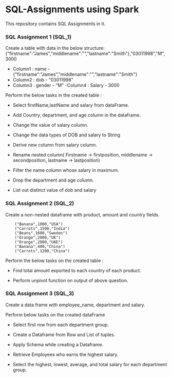 # SQL-Assignments using Spark #
This repository contains SQL Assignments in it.

### SQL Assignment 1  (SQL_1) ###

Create a table with data in the below structure:
{"firstname":"James","middlename":"","lastname":"Smith"},"03011998","M",3000

  - Column1 : name - {"firstname":"James","middlename":"","lastname":"Smith"}
  - Column2 : dob - "03011998"
  - Column3 : gender - "M"
  -Column4 : Salary - 3000
  
Perform the below tasks in the created table :
  
  
  - Select firstName,lastName and salary from dataFrame.
  
  - Add Country, department, and age column in the dataframe. 

  - Change the value of salary column. 

  - Change the data types of DOB and salary to String  

  - Derive new column from salary column. 

  - Rename nested column( Firstname -> firstposition, middlename -> secondposition, lastname -> lastposition) 

  - Filter the name column whose salary in maximum.  

  - Drop the department and age column. 

  - List out distinct value of dob and salary 
  
  
### SQL Assignment 2 (SQL_2) ###

Create a non-nested dataframe with product, amount and country fields. 

        ("Banana",1000,"USA")
        ("Carrots",1500,"India")
        ("Beans",1600,"Sweden")
        ("Orange",2000,"UK")
        ("Orange",2000,"UAE")
        ("Banana",400,"China")
        ("Carrots",1200,"China")
        
Perform the below tasks on the created table :

  -  Find total amount exported to each country of each product. 

  -  Perform unpivot function on output of above question. 
  
  
### SQL Assignment 3 (SQL_3) ###

Create a data frame with employee_name, department and salary. 

Perform below tasks on the created dataFrame

  - Select first row from each department group. 

  - Create a Dataframe from Row and List of tuples. 

  - Apply Schema while creating a Dataframe. 

  - Retrieve Employees who earns the highest salary. 

  - Select the highest, lowest, average, and total salary for each department group.  
